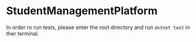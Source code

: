# StudentManagementPlatform

In order ro run tests, please enter the root directory and run `dotnet test` in ther terminal.

